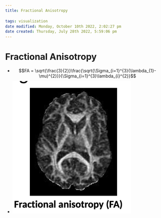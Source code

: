 ```yaml
---
title: Fractional Anisotropy

tags: visualization 
date modified: Monday, October 10th 2022, 2:02:27 pm
date created: Thursday, July 28th 2022, 5:59:06 pm
---
```


# Fractional Anisotropy
- $$FA = \sqrt{\frac{3}{2}}\frac{\sqrt{\Sigma_{i=1}^{3}(\lambda_{1}-\mu)^{2}}}{\Sigma_{i=1}^{3}\lambda_{i}^{2}}$$
- ![Screenshot 2022-09-14 at 12.53.26 PM](images/Screenshot%202022-09-14%20at%2012.53.26%20PM.png)

